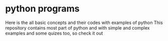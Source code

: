 # python programs
Here is the all basic concepts and their codes with examples of python 
This repository contains most part of python and with simple and complex examples and some quizes too, so check it out
